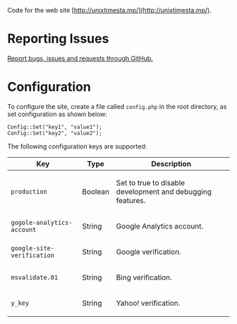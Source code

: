 Code for the web site [http://unixtimesta.mp/](http://unixtimesta.mp/).

Reporting Issues
================

[Report bugs, issues and requests through GitHub.](https://github.com/craiga/unixtimesta.mp/issues)

Configuration
=============

To configure the site, create a file called ``config.php`` in the root directory, as set configuration as shown below:

	Config::Set("key1", "value1");
	Config::Set("key2", "value2");

The following configuration keys are supported:

<table>
	<thead>
		<tr>
			<th scope="col">Key</th>
			<th scope="col">Type</th>
			<th scope="col">Description</th>
		</tr>
	</thead>
	<tbody>
		<tr>
			<td><code>production</code></td>
			<td>Boolean</td>
			<td>
				<p>Set to true to disable development and debugging features.</p>
			</td>
		</tr>
		<tr>
			<td><code>gogole-analytics-account</code></td>
			<td>String</td>
			<td>
				<p>Google Analytics account.</p>
			</td>
		</tr>
		<tr>
			<td><code>google-site-verification</code></td>
			<td>String</td>
			<td>
				<p>Google verification.</p>
			</td>
		</tr>
		<tr>
			<td><code>msvalidate.01</code></td>
			<td>String</td>
			<td>
				<p>Bing verification.</p>
			</td>
		</tr>
		<tr>
			<td><code>y_key</code></td>
			<td>String</td>
			<td>
				<p>Yahoo! verification.</p>
			</td>
		</tr>
	</tbody>
</table>